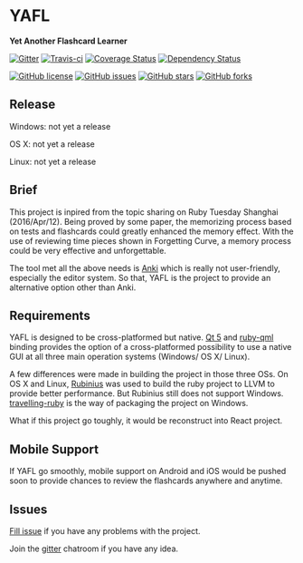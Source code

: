 # YAFL
**Yet Another Flashcard Learner**

[![Gitter](https://badges.gitter.im/dsh0416/YAFL.svg)](https://gitter.im/dsh0416/YAFL?utm_source=badge&utm_medium=badge&utm_campaign=pr-badge) [![Travis-ci](https://travis-ci.org/dsh0416/YAFL.svg)](https://travis-ci.org/dsh0416/YAFL) [![Coverage Status](https://coveralls.io/repos/github/dsh0416/YAFL/badge.svg?branch=master)](https://coveralls.io/github/dsh0416/YAFL?branch=master) [![Dependency Status](https://gemnasium.com/badges/github.com/dsh0416/YAFL.svg)](https://gemnasium.com/github.com/dsh0416/YAFL)

[![GitHub license](https://img.shields.io/badge/license-MIT-blue.svg)](https://raw.githubusercontent.com/dsh0416/YAFL/master/LICENSE) [![GitHub issues](https://img.shields.io/github/issues/dsh0416/YAFL.svg)](https://github.com/dsh0416/YAFL/issues) [![GitHub stars](https://img.shields.io/github/stars/dsh0416/YAFL.svg)](https://github.com/dsh0416/YAFL/stargazers) [![GitHub forks](https://img.shields.io/github/forks/dsh0416/YAFL.svg)](https://github.com/dsh0416/YAFL/network) 

## Release

Windows: not yet a release

OS X: not yet a release

Linux: not yet a release

## Brief

This project is inpired from the topic sharing on Ruby Tuesday Shanghai (2016/Apr/12). Being proved by some paper, the memorizing process based on tests and flashcards could greatly enhanced the memory effect. With the use of reviewing time pieces shown in Forgetting Curve, a memory process could be very effective and unforgettable.

The tool met all the above needs is [Anki](https://github.com/dae/anki) which is really not user-friendly, especially the editor system.  So that, YAFL is the project to provide an alternative option other than Anki.

## Requirements

YAFL is designed to be cross-platformed but native. [Qt 5](https://github.com/qtproject/qt) and [ruby-qml](https://github.com/seanchas116/ruby-qml) binding provides the option of a cross-platformed possibility to use a native GUI at all three main operation systems (Windows/ OS X/ Linux).

A few differences were made in building the project in those three OSs. On OS X and Linux, [Rubinius](https://github.com/rubinius/rubinius) was used to build the ruby project to LLVM to provide better performance. But Rubinius still does not support Windows. [travelling-ruby](https://github.com/phusion/traveling-ruby) is the way of packaging the project on Windows.

What if this project go toughly, it would be reconstruct into React project.

## Mobile Support

If YAFL go smoothly, mobile support on Android and iOS would be pushed soon to provide chances to review the flashcards anywhere and anytime.

## Issues

[Fill issue](https://github.com/dsh0416/YAFL/issues) if you have any problems with the project.

Join the [gitter](https://gitter.im/dsh0416/YAFL?utm_source=share-link&utm_medium=link&utm_campaign=share-link) chatroom if you have any idea. 